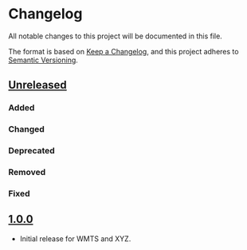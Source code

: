 # Changelog
All notable changes to this project will be documented in this file.

The format is based on [Keep a Changelog](https://keepachangelog.com/en/1.0.0/),
and this project adheres to [Semantic Versioning](https://semver.org/spec/v2.0.0.html).

## [Unreleased]

### Added

### Changed

### Deprecated

### Removed

### Fixed

## [1.0.0]

- Initial release for WMTS and XYZ.

[Unreleased]: <https://github.com/stac-extensions/web-map-links/compare/v1.0.0...HEAD>
[1.0.0]: <https://github.com/stac-extensions/web-map-links/tree/v1.0.0>
